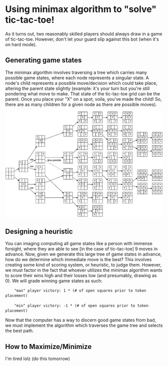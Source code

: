 # Using minimax algorithm to "solve" tic-tac-toe!

As it turns out, two reasonably skilled players should always draw in a game of tic-tac-toe. However, don't let your guard slip against this bot (when it's on hard mode).

## Generating game states

The minimax algorithm involves traversing a tree which carries many possible game states, where each node represents a singular state. A node's child represents a possible move/decision which could take place, altering the parent state slightly (example: it's your turn but you're still pondering what move to make. That state of the tic-tac-toe grid can be the parent. Once you place your "X" on a spot, voila, you've made the child! So, there are as many children for a given node as there are possible moves). 

   ![plot](readme.png)

## Designing a heuristic

You can imaging computing all game states like a person with immense forsight, where they are able to see [in the case of tic-tac-toe] 9 moves in advance. Now, given we generate this large tree of game states in advance, how do we determine which immediate move is the best? This involves creating some kind of scoring system, or heuristic, to judge them. However, we must factor in the fact that whoever utilizes the minimax algorithm wants to score their wins high and their losses low (and presumably, drawing as 0). We will grade winning game states as such:

        "max" player victory: 1 * (# of open squares prior to token placement)
                
        "min" player victory: -1 * (# of open squares prior to token placement)

Now that the computer has a way to discern good game states from bad, we must implement the algorithm which traverses the game tree and selects the best path.

## How to Maximize/Minimize

I'm tired lolz (do this tomorrow)